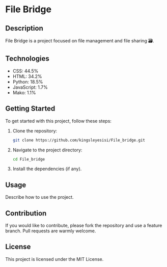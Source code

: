 # File Bridge

## Description
File Bridge is a project focused on file management and file sharing 🗃️.

## Technologies
- CSS: 44.5%
- HTML: 34.2%
- Python: 18.5%
- JavaScript: 1.7%
- Mako: 1.1%

## Getting Started
To get started with this project, follow these steps:

1. Clone the repository:
    ```bash
    git clone https://github.com/kingsleyesisi/File_bridge.git
    ```
2. Navigate to the project directory:
    ```bash
    cd File_bridge
    ```
3. Install the dependencies (if any).

## Usage
Describe how to use the project.

## Contribution
If you would like to contribute, please fork the repository and use a feature branch. Pull requests are warmly welcome.

## License
This project is licensed under the MIT License.
